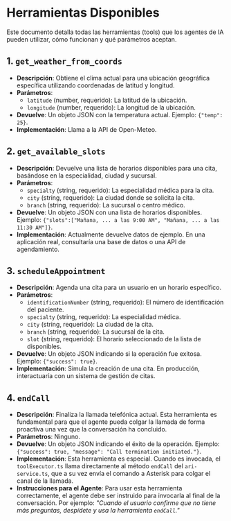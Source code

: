 # Herramientas Disponibles

Este documento detalla todas las herramientas (tools) que los agentes de IA pueden utilizar, cómo funcionan y qué parámetros aceptan.

## 1. `get_weather_from_coords`

*   **Descripción**: Obtiene el clima actual para una ubicación geográfica específica utilizando coordenadas de latitud y longitud.
*   **Parámetros**:
    *   `latitude` (number, requerido): La latitud de la ubicación.
    *   `longitude` (number, requerido): La longitud de la ubicación.
*   **Devuelve**: Un objeto JSON con la temperatura actual. Ejemplo: `{"temp": 25}`.
*   **Implementación**: Llama a la API de Open-Meteo.

## 2. `get_available_slots`

*   **Descripción**: Devuelve una lista de horarios disponibles para una cita, basándose en la especialidad, ciudad y sucursal.
*   **Parámetros**:
    *   `specialty` (string, requerido): La especialidad médica para la cita.
    *   `city` (string, requerido): La ciudad donde se solicita la cita.
    *   `branch` (string, requerido): La sucursal o centro médico.
*   **Devuelve**: Un objeto JSON con una lista de horarios disponibles. Ejemplo: `{"slots":["Mañana, ... a las 9:00 AM", "Mañana, ... a las 11:30 AM"]}`.
*   **Implementación**: Actualmente devuelve datos de ejemplo. En una aplicación real, consultaría una base de datos o una API de agendamiento.

## 3. `scheduleAppointment`

*   **Descripción**: Agenda una cita para un usuario en un horario específico.
*   **Parámetros**:
    *   `identificationNumber` (string, requerido): El número de identificación del paciente.
    *   `specialty` (string, requerido): La especialidad médica.
    *   `city` (string, requerido): La ciudad de la cita.
    *   `branch` (string, requerido): La sucursal de la cita.
    *   `slot` (string, requerido): El horario seleccionado de la lista de disponibles.
*   **Devuelve**: Un objeto JSON indicando si la operación fue exitosa. Ejemplo: `{"success": true}`.
*   **Implementación**: Simula la creación de una cita. En producción, interactuaría con un sistema de gestión de citas.

## 4. `endCall`

*   **Descripción**: Finaliza la llamada telefónica actual. Esta herramienta es fundamental para que el agente pueda colgar la llamada de forma proactiva una vez que la conversación ha concluido.
*   **Parámetros**: Ninguno.
*   **Devuelve**: Un objeto JSON indicando el éxito de la operación. Ejemplo: `{"success": true, "message": "Call termination initiated."}`.
*   **Implementación**: Esta herramienta es especial. Cuando es invocada, el `toolExecutor.ts` llama directamente al método `endCall` del `ari-service.ts`, que a su vez envía el comando a Asterisk para colgar el canal de la llamada.
*   **Instrucciones para el Agente**: Para usar esta herramienta correctamente, el agente debe ser instruido para invocarla al final de la conversación. Por ejemplo: *"Cuando el usuario confirme que no tiene más preguntas, despídete y usa la herramienta `endCall`."*
